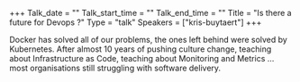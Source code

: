 +++
Talk_date = ""
Talk_start_time = ""
Talk_end_time = ""
Title = "Is there a future for Devops ?"
Type = "talk"
Speakers = ["kris-buytaert"]
+++

Docker has solved all of our problems, the ones left behind were solved by Kubernetes. After almost 10 years of pushing culture change, teaching about Infrastructure as Code, teaching about Monitoring and Metrics … most organisations still struggling with software delivery.
